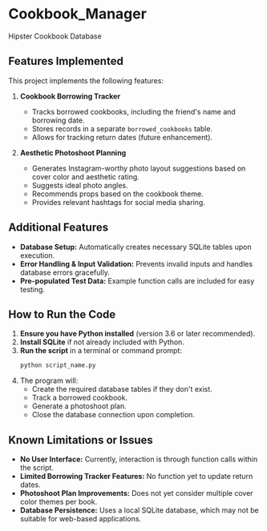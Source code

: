 # Cookbook_Manager
Hipster Cookbook Database 

## Features Implemented
This project implements the following features:

1. **Cookbook Borrowing Tracker**
   - Tracks borrowed cookbooks, including the friend's name and borrowing date.
   - Stores records in a separate `borrowed_cookbooks` table.
   - Allows for tracking return dates (future enhancement).

2. **Aesthetic Photoshoot Planning**
   - Generates Instagram-worthy photo layout suggestions based on cover color and aesthetic rating.
   - Suggests ideal photo angles.
   - Recommends props based on the cookbook theme.
   - Provides relevant hashtags for social media sharing.

## Additional Features
- **Database Setup:** Automatically creates necessary SQLite tables upon execution.
- **Error Handling & Input Validation:** Prevents invalid inputs and handles database errors gracefully.
- **Pre-populated Test Data:** Example function calls are included for easy testing.

## How to Run the Code
1. **Ensure you have Python installed** (version 3.6 or later recommended).
2. **Install SQLite** if not already included with Python.
3. **Run the script** in a terminal or command prompt:
   ```bash
   python script_name.py
   ```
4. The program will:
   - Create the required database tables if they don't exist.
   - Track a borrowed cookbook.
   - Generate a photoshoot plan.
   - Close the database connection upon completion.

## Known Limitations or Issues
- **No User Interface:** Currently, interaction is through function calls within the script.
- **Limited Borrowing Tracker Features:** No function yet to update return dates.
- **Photoshoot Plan Improvements:** Does not yet consider multiple cover color themes per book.
- **Database Persistence:** Uses a local SQLite database, which may not be suitable for web-based applications.



